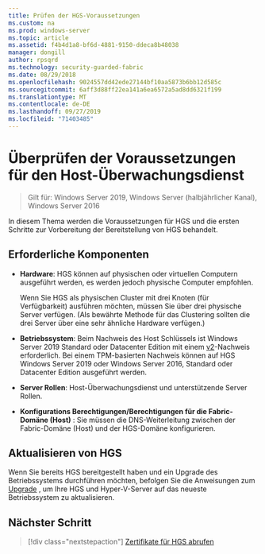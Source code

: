 ```yaml
---
title: Prüfen der HGS-Voraussetzungen
ms.custom: na
ms.prod: windows-server
ms.topic: article
ms.assetid: f4b4d1a8-bf6d-4881-9150-ddeca8b48038
manager: dongill
author: rpsqrd
ms.technology: security-guarded-fabric
ms.date: 08/29/2018
ms.openlocfilehash: 9024557dd42ede27144bf10aa5873b6bb12d585c
ms.sourcegitcommit: 6aff3d88ff22ea141a6ea6572a5ad8dd6321f199
ms.translationtype: MT
ms.contentlocale: de-DE
ms.lasthandoff: 09/27/2019
ms.locfileid: "71403485"
---
```

# <a name="review-prerequisites-for-the-host-guardian-service"></a>Überprüfen der Voraussetzungen für den Host-Überwachungsdienst

>Gilt für: Windows Server 2019, Windows Server (halbjährlicher Kanal), Windows Server 2016


In diesem Thema werden die Voraussetzungen für HGS und die ersten Schritte zur Vorbereitung der Bereitstellung von HGS behandelt.

## <a name="prerequisites"></a>Erforderliche Komponenten 

-   **Hardware**: HGS können auf physischen oder virtuellen Computern ausgeführt werden, es werden jedoch physische Computer empfohlen.

    Wenn Sie HGS als physischen Cluster mit drei Knoten (für Verfügbarkeit) ausführen möchten, müssen Sie über drei physische Server verfügen. (Als bewährte Methode für das Clustering sollten die drei Server über eine sehr ähnliche Hardware verfügen.)
  
-   **Betriebssystem**: Beim Nachweis des Host Schlüssels ist Windows Server 2019 Standard oder Datacenter Edition mit einem [v2](guarded-fabric-tpm-trusted-attestation-capturing-hardware.md#versioned-attestation-policies)-Nachweis erforderlich. Bei einem TPM-basierten Nachweis können auf HGS Windows Server 2019 oder Windows Server 2016, Standard oder Datacenter Edition ausgeführt werden.

-   **Server Rollen**: Host-Überwachungsdienst und unterstützende Server Rollen.

-   **Konfigurations Berechtigungen/Berechtigungen für die Fabric-Domäne (Host)** : Sie müssen die DNS-Weiterleitung zwischen der Fabric-Domäne (Host) und der HGS-Domäne konfigurieren. 
    
## <a name="upgrading-hgs"></a>Aktualisieren von HGS

Wenn Sie bereits HGS bereitgestellt haben und ein Upgrade des Betriebssystems durchführen möchten, befolgen Sie die Anweisungen zum [Upgrade](guarded-fabric-upgrade-to-2019.md) , um Ihre HGS und Hyper-V-Server auf das neueste Betriebssystem zu aktualisieren.

## <a name="next-step"></a>Nächster Schritt

> [!div class="nextstepaction"]
> [Zertifikate für HGS abrufen](guarded-fabric-obtain-certs.md)